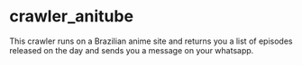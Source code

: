 # crawler_anitube
This crawler runs on a Brazilian anime site and returns you a list of episodes released on the day and sends you a message on your whatsapp.
